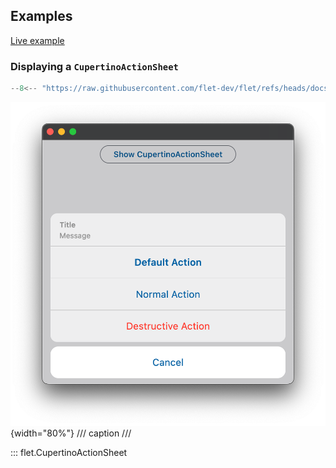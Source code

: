 ## Examples

[Live example](https://flet-controls-gallery.fly.dev/dialogs/cupertinobottomsheet)

### Displaying a `CupertinoActionSheet`

```python
--8<-- "https://raw.githubusercontent.com/flet-dev/flet/refs/heads/docs/sdk/python/examples/controls/cupertino-action-sheet/basic.py"
```

![cupertinoactionsheet](https://raw.githubusercontent.com/flet-dev/flet/docs/sdk/python/examples/python/controls/cupertino-action-sheet/media/basic.png){width="80%"}
/// caption
///

::: flet.CupertinoActionSheet
